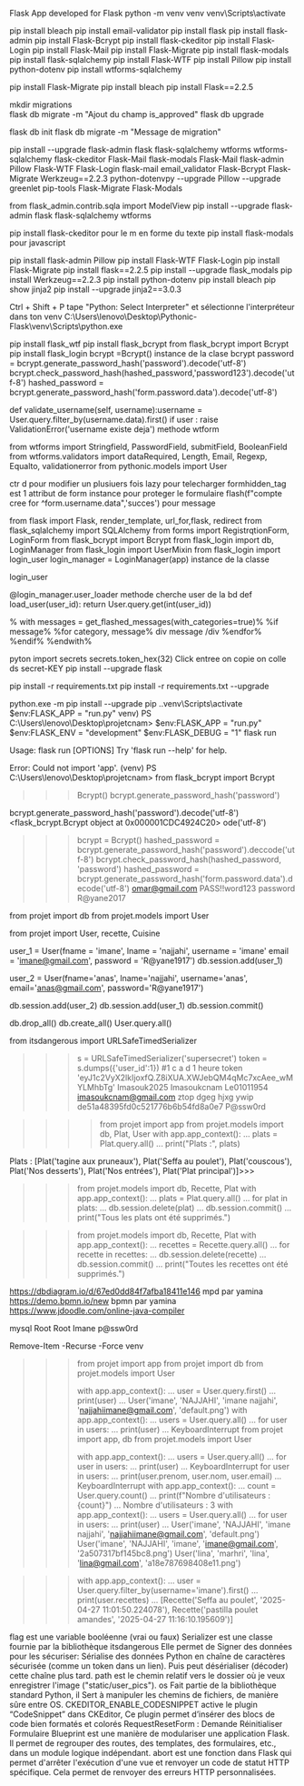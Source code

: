 Flask App developed for Flask 
python -m venv venv
venv\Scripts\activate

pip install bleach
pip install email-validator
pip install flask
pip install flask-admin 
pip install Flask-Bcrypt
pip install flask-ckeditor
pip install Flask-Login 
pip install Flask-Mail
pip install Flask-Migrate
pip install flask-modals
pip install flask-sqlalchemy
pip install Flask-WTF 
pip install Pillow
pip install python-dotenv
pip install wtforms-sqlalchemy 


pip install Flask-Migrate
pip install bleach
pip install Flask==2.2.5

mkdir migrations\
flask db migrate -m "Ajout du champ is_approved"
flask db upgrade

flask db init
flask db migrate -m "Message de migration"

pip install --upgrade flask-admin flask flask-sqlalchemy wtforms wtforms-sqlalchemy flask-ckeditor Flask-Mail flask-modals Flask-Mail flask-admin Pillow Flask-WTF Flask-Login flask-mail email_validator Flask-Bcrypt Flask-Migrate Werkzeug==2.2.3 python-dotenvpy --upgrade Pillow --upgrade greenlet pip-tools Flask-Migrate Flask-Modals

from flask_admin.contrib.sqla import ModelView
pip install --upgrade flask-admin flask flask-sqlalchemy wtforms

pip install flask-ckeditor pour le m en forme du texte
pip install flask-modals pour javascript
 
pip install flask-admin Pillow
pip install Flask-WTF Flask-Login 
pip install Flask-Migrate
pip install flask==2.2.5
pip install --upgrade flask_modals
pip install Werkzeug==2.2.3
pip install python-dotenv
pip install bleach
pip show jinja2
pip install --upgrade jinja2==3.0.3

Ctrl + Shift + P tape "Python: Select Interpreter" et sélectionne l'interpréteur dans ton venv
C:\Users\lenovo\Desktop\Pythonic-Flask\venv\Scripts\python.exe

pip install flask_wtf 
 pip install flask_bcrypt from flask_bcrypt import Bcrypt 
pip install flask_login
bcrypt  =Bcrypt() instance de la clase bcrypt
password = bcrypt.generate_password_hash('password').decode('utf-8')
 bcrypt.check_password_hash(hashed_password,'password123').decode('utf-8')
hashed_password = bcrypt.generate_password_hash('form.password.data').decode('utf-8')

def validate_username(self, username):username = User.query.filter_by(username.data).first()
 if user : raise ValidationError('username existe deja') methode wtform

from wtforms import Stringfield, PasswordField, submitField, BooleanField
from wtforms.validators import dataRequired, Length, Email, Regexp, Equalto, validationerror
from pythonic.models import User

ctr d pour modifier un plusiuers fois
lazy pour telecharger
formhidden_tag est 1 attribut de form instance pour proteger le formulaire
flash(f"compte cree for ^form.username.data",'succes') pour message

from flask import Flask, render_template, url_for,flask, redirect
from flask_sqlalchemy import SQLAlchemy
from forms import RegistrqtionForm, LoginForm
from flask_bcrypt import Bcrypt
from flask_login import db, LoginManager
from flask_login import UserMixin
from flask_login import login_user
login_manager = LoginManager(app) instance de la classe

login_user



@login_manager.user_loader   methode cherche user de la bd
def load_user(user_id):
	return User.query.get(int(user_id))

% with messages = get_flashed_messages(with_categories=true)% %if message% %for category, message%
div message /div %endfor% %endif% %endwith%



pyton import secrets 
secrets.token_hex(32) Click entree on copie on colle ds secret-KEY
pip install --upgrade flask


pip install -r requirements.txt
pip install -r requirements.txt --upgrade

python.exe -m pip install --upgrade pip
.\.venv\Scripts\activate
$env:FLASK_APP = "run.py" 
venv) PS C:\Users\lenovo\Desktop\projetcnam>
$env:FLASK_APP = "run.py"
$env:FLASK_ENV = "development"
$env:FLASK_DEBUG = "1"
flask run
>>

Usage: flask run [OPTIONS]
Try 'flask run --help' for help.

Error: Could not import 'app'.
(venv) PS C:\Users\lenovo\Desktop\projetcnam> 
from flask_bcrypt import Bcrypt
>>> Bcrypt()
bcrypt.generate_password_hash('password')

bcrypt.generate_password_hash('password').decode('utf-8')
<flask_bcrypt.Bcrypt object at 0x000001CDC4924C20>                  ode('utf-8')
>>> bcrypt = Bcrypt()
>>> hashed_password = bcrypt.generate_password_hash('password').deccode('utf-8')
>>> bcrypt.check_password_hash(hashed_password, 'password')
hashed_password = bcrypt.generate_password_hash('form.password.data').decode('utf-8')
omar@gmail.com
PASS!!word123
password R@yane2017

from projet import db
from projet.models import User

from projet import User, recette, Cuisine

user_1 = User(fname = 'imane', lname = 'najjahi', username = 'imane' email = 'imane@gmail.com', password = 'R@yane1917')
db.session.add(user_1)

user_2 = User(fname='anas', lname='najjahi', username='anas', email='anas@gmail.com', password='R@yane1917')

db.session.add(user_2)
db.session.add(user_1)
db.session.commit()

db.drop_all()
db.create_all()
User.query.all()




from itsdangerous import URLSafeTimedSerializer
>>>
>>> s = URLSafeTimedSerializer('supersecret')
>>> token = s.dumps({'user_id':1}) #1 c a d 1 heure
>>> token
'eyJ1c2VyX2lkIjoxfQ.Z8iXUA.XWJebQM4qMc7xcAee_wMYLMhbTg'
Imasouk2025  Imasoukcnam
Le01011954 imasoukcnam@gmail.com
ztop dgeg hjxg ywip
de51a48395fd0c521776b6b54fd8a0e7
P@ssw0rd

>>>> from projet import app
>>> from projet.models import db, Plat, User
>>> with app.app_context():
...     plats = Plat.query.all()
...     print("Plats :", plats)


Plats : [Plat('tagine aux pruneaux'), Plat('Seffa au poulet'), Plat('couscous'), Plat('Nos desserts'), Plat('Nos entrées'), Plat('Plat principal')]>>> 

>>> from projet.models import db, Recette, Plat
>>> with app.app_context():
...     plats = Plat.query.all()
...     for plat in plats:
...             db.session.delete(plat)
...     db.session.commit()
...     print("Tous les plats ont été supprimés.")

>>> from projet.models import db, Recette, Plat
>>> with app.app_context():
...     recettes = Recette.query.all()
...     for recette in recettes:
...             db.session.delete(recette)
...     db.session.commit()
...     print("Toutes les recettes ont été supprimés.")




https://dbdiagram.io/d/67ed0dd84f7afba18411e146  mpd par yamina 
https://demo.bpmn.io/new  bpmn par yamina
https://www.jdoodle.com/online-java-compiler

mysql Root Root Imane p@ssw0rd

Remove-Item -Recurse -Force venv

>>> from projet import app
>>> from projet import db
>>> from projet.models import User
>>> 
>>> with app.app_context():
...     user = User.query.first()
...     print(user)
...
User('imane', 'NAJJAHI', 'imane najjahi', 'najjahiimane@gmail.com', 'default.png')
>>> with app.app_context():
...     users = User.query.all()
...     for user in users:
...         print(user)
...
KeyboardInterrupt
>>> from projet import app, db
>>> from projet.models import User
>>>
>>> with app.app_context():
...     users = User.query.all()
...     for user in users:
...         print(user)
...
KeyboardInterrupt
>>> for user in users:
...     print(user.prenom, user.nom, user.email)
...
KeyboardInterrupt
>>> with app.app_context():
...     count = User.query.count()
...     print(f"Nombre d'utilisateurs : {count}")
...
Nombre d'utilisateurs : 3
>>> with app.app_context():
...     users = User.query.all()
...     for user in users:
...         print(user)
... 
User('imane', 'NAJJAHI', 'imane najjahi', 'najjahiimane@gmail.com', 'default.png')
User('imane', 'NAJJAHI', 'imane', 'imane@gmail.com', '2a507317bf145bc8.png')
User('lina', 'marhri', 'lina', 'lina@gmail.com', 'a18e787698408e11.png')

>>> with app.app_context():
...     user = User.query.filter_by(username='imane').first()
...     print(user.recettes)
...
[Recette('Seffa au poulet', '2025-04-27 11:01:50.224078'), Recette('pastilla poulet amandes', '2025-04-27 11:16:10.195609')]

flag est une variable booléenne (vrai ou faux)
Serializer est une classe fournie par la bibliothèque itsdangerous Elle permet de Signer des données pour les sécuriser: Sérialise des données Python en chaîne de caractères sécurisée  (comme un token dans un lien). Puis peut désérialiser (décoder) cette chaîne plus tard.
path est le chemin relatif vers le dossier où je veux enregistrer l'image ("static/user_pics").
os Fait partie de la bibliothèque standard Python, il Sert à manipuler les chemins de fichiers, de manière sûre entre OS.
CKEDITOR_ENABLE_CODESNIPPET active le plugin “CodeSnippet” dans CKEditor, Ce plugin permet d’insérer des blocs de code bien formatés et colorés 
RequestResetForm : Demande Réinitialiser Formulaire
Blueprint est une manière de modulariser une application Flask. Il permet de regrouper des routes, des templates, des formulaires, etc., dans un module logique indépendant.
abort est une fonction dans Flask qui permet d'arrêter l'exécution d'une vue et renvoyer un code de statut HTTP spécifique. Cela permet de renvoyer des erreurs HTTP personnalisées.

